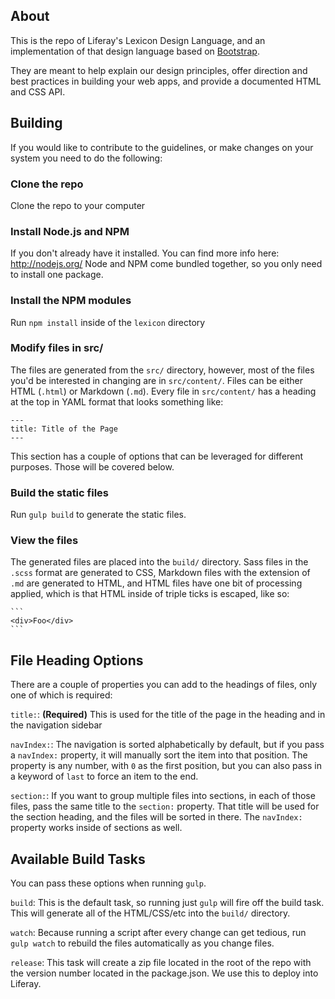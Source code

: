 ## About
This is the repo of Liferay's Lexicon Design Language, and an implementation of that design language based on [Bootstrap](http://getbootstrap.com).

They are meant to help explain our design principles, offer direction and best practices in building your web apps, and provide a documented HTML and CSS API.

## Building
If you would like to contribute to the guidelines, or make changes on your system you need to do the following:

### Clone the repo
Clone the repo to your computer

### Install Node.js and NPM
If you don't already have it installed. You can find more info here: http://nodejs.org/
Node and NPM come bundled together, so you only need to install one package.

### Install the NPM modules
Run `npm install` inside of the `lexicon` directory

### Modify files in src/
The files are generated from the `src/` directory, however, most of the files you'd be interested in changing are in `src/content/`. Files can be either HTML (`.html`) or Markdown (`.md`).
Every file in `src/content/` has a heading at the top in YAML format that looks something like:
```
---
title: Title of the Page
---
```
This section has a couple of options that can be leveraged for different purposes. Those will be covered below.

### Build the static files
Run `gulp build` to generate the static files.

### View the files
The generated files are placed into the `build/` directory.
Sass files in the `.scss` format are generated to CSS, Markdown files with the extension of `.md` are generated to HTML, and HTML files have one bit of processing applied, which is that HTML inside of triple ticks is escaped, like so:

    ```
	<div>Foo</div>
    ```

## File Heading Options
There are a couple of properties you can add to the headings of files, only one of which is required:

`title:`: **(Required)** This is used for the title of the page in the heading and in the navigation sidebar

`navIndex:`:  The navigation is sorted alphabetically by default, but if you pass a `navIndex:` property, it will manually sort the item into that position.
The property is any number, with `0` as the first position, but you can also pass in a keyword of `last` to force an item to the end.

`section:`: If you want to group multiple files into sections, in each of those files, pass the same title to the `section:` property. That title will be used for the section heading, and the files will be sorted in there. The `navIndex:` property works inside of sections as well.

## Available Build Tasks
You can pass these options when running `gulp`.

`build`: This is the default task, so running just `gulp` will fire off the build task.
This will generate all of the HTML/CSS/etc into the `build/` directory.

`watch`: Because running a script after every change can get tedious, run `gulp watch` to rebuild the files automatically as you change files.

`release`: This task will create a zip file located in the root of the repo with the version number located in the package.json.
We use this to deploy into Liferay.